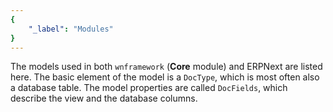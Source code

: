 ```yaml
---
{
	"_label": "Modules"
}
---
```

The models used in both `wnframework` (**Core** module) and ERPNext are listed here. The basic element of the model is a `DocType`, which is most often also a database table. The model properties are called `DocFields`, which describe the view and the database columns.